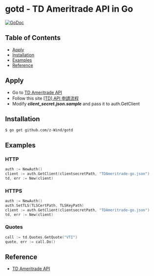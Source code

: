 
# gotd - TD Ameritrade API in Go
[![GoDoc](https://godoc.org/github.com/z-Wind/gotd?status.png)](http://godoc.org/github.com/z-Wind/gotd)

## Table of Contents

* [Apply](#apply)
* [Installation](#installation)
* [Examples](#examples)
* [Reference](#reference)

## Apply
- Go to [TD Ameritrade API](https://developer.tdameritrade.com/apis)
- Follow this site  [[TD] API 申請流程](https://zwindr.blogspot.com/2018/10/td-api.html)
- Modify ***client_secret.json.sample*** and pass it to auth.GetClient

## Installation

    $ go get github.com/z-Wind/gotd

## Examples

### HTTP
```go
auth := NewAuth()
client := auth.GetClient(clientsecretPath, "TDAmeritrade-go.json")
td, err := New(client)
```

### HTTPS
```go
auth := NewAuth()
auth.SetTLS(TLSCertPath, TLSKeyPath)
client := auth.GetClient(clientsecretPath, "TDAmeritrade-go.json")
td, err := New(client)
```

### Quotes
```go
call := td.Quotes.GetQuote("VTI")
quote, err := call.Do()
```

## Reference
- [TD Ameritrade API](https://developer.tdameritrade.com/apis)
